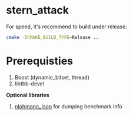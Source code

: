 # stern_attack

For speed, it's recommend to build under release:
```bash
cmake -DCMAKE_BUILD_TYPE=Release ..
```

# **Prerequisties**
1. Boost (dynamic_bitset, thread)
2. libtbb-devel

**Optional libraries**
1. [nlohmann_json](https://github.com/nlohmann/json) for dumping benchmark info
